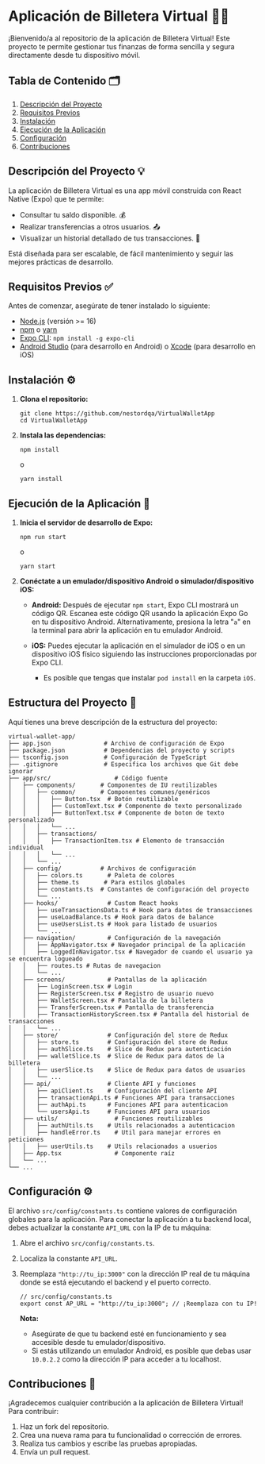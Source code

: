 # Aplicación de Billetera Virtual 📱💸

¡Bienvenido/a al repositorio de la aplicación de Billetera Virtual! Este proyecto te permite gestionar tus finanzas de forma sencilla y segura directamente desde tu dispositivo móvil.

## Tabla de Contenido 🗂️

1.  [Descripción del Proyecto](#descripcion-del-proyecto)
2.  [Requisitos Previos](#requisitos-previos)
3.  [Instalación](#instalacion)
4.  [Ejecución de la Aplicación](#ejecucion-de-la-aplicacion)
5.  [Configuración](#configuracion)
6.  [Contribuciones](#contribuciones)

## Descripción del Proyecto 💡

La aplicación de Billetera Virtual es una app móvil construida con React Native (Expo) que te permite:

*   Consultar tu saldo disponible. 💰
*   Realizar transferencias a otros usuarios. 📤
*   Visualizar un historial detallado de tus transacciones. 🧾

Está diseñada para ser escalable, de fácil mantenimiento y seguir las mejores prácticas de desarrollo.

## Requisitos Previos ✅

Antes de comenzar, asegúrate de tener instalado lo siguiente:

*   [Node.js](https://nodejs.org/es/) (versión >= 16)
*   [npm](https://www.npmjs.com/) o [yarn](https://yarnpkg.com/)
*   [Expo CLI](https://expo.dev/): `npm install -g expo-cli`
*   [Android Studio](https://developer.android.com/studio) (para desarrollo en Android) o [Xcode](https://developer.apple.com/xcode/) (para desarrollo en iOS)

## Instalación ⚙️

1.  **Clona el repositorio:**

    ```
    git clone https://github.com/nestordqa/VirtualWalletApp
    cd VirtualWalletApp
    ```

2.  **Instala las dependencias:**

    ```
    npm install
    ```

    o

    ```
    yarn install
    ```

## Ejecución de la Aplicación 🚀

1.  **Inicia el servidor de desarrollo de Expo:**

    ```
    npm run start
    ```

    o

    ```
    yarn start
    ```

2.  **Conéctate a un emulador/dispositivo Android o simulador/dispositivo iOS:**

    *   **Android:** Después de ejecutar `npm start`, Expo CLI mostrará un código QR. Escanea este código QR usando la aplicación Expo Go en tu dispositivo Android. Alternativamente, presiona la letra "`a`" en la terminal para abrir la aplicación en tu emulador Android.

    *   **iOS:** Puedes ejecutar la aplicación en el simulador de iOS o en un dispositivo iOS físico siguiendo las instrucciones proporcionadas por Expo CLI.
        *   Es posible que tengas que instalar `pod install` en la carpeta `iOS`.

## Estructura del Proyecto 📂

Aquí tienes una breve descripción de la estructura del proyecto:
```
virtual-wallet-app/
├── app.json               # Archivo de configuración de Expo
├── package.json           # Dependencias del proyecto y scripts
├── tsconfig.json          # Configuración de TypeScript
├── .gitignore             # Especifica los archivos que Git debe ignorar
├── app/src/                  # Código fuente
│   ├── components/       # Componentes de IU reutilizables
│   │   ├── common/       # Componentes comunes/genéricos
│   │   │   ├── Button.tsx  # Botón reutilizable
│   │   │   ├── CustomText.tsx # Componente de texto personalizado
│   │   │   ├── ButtonText.tsx # Componente de boton de texto personalizado
│   │   │   └── ...
│   │   ├── transactions/
│   │   │   ├── TransactionItem.tsx # Elemento de transacción individual
│   │   │   └── ...
│   │   └── ...
│   ├── config/           # Archivos de configuración
│   │   ├── colors.ts       # Paleta de colores
│   │   ├── theme.ts       # Para estilos globales
│   │   ├── constants.ts  # Constantes de configuración del proyecto
│   │   └── ...
│   ├── hooks/              # Custom React hooks
│   │   ├── useTransactionsData.ts # Hook para datos de transacciones
│   │   ├── useLoadBalance.ts # Hook para datos de balance
│   │   ├── useUsersList.ts # Hook para listado de usuarios
│   │   └── ...
│   ├── navigation/         # Configuración de la navegación
│   │   ├── AppNavigator.tsx # Navegador principal de la aplicación
│   │   ├── LoggedInNavigator.tsx # Navegador de cuando el usuario ya se encuentra logueado
│   │   ├── routes.ts # Rutas de navegacion
│   │   └── ...
│   ├── screens/            # Pantallas de la aplicación
│   │   ├── LoginScreen.tsx # Login
│   │   ├── RegisterScreen.tsx # Registro de usuario nuevo
│   │   ├── WalletScreen.tsx # Pantalla de la billetera
│   │   ├── TransferScreen.tsx # Pantalla de transferencia
│   │   ├── TransactionHistoryScreen.tsx # Pantalla del historial de transacciones
│   │   └── ...
│   ├── store/              # Configuración del store de Redux
│   │   ├── store.ts        # Configuración del store de Redux
│   │   ├── authSlice.ts    # Slice de Redux para autenticación
│   │   ├── walletSlice.ts  # Slice de Redux para datos de la billetera
│   │   ├── userSlice.ts    # Slice de Redux para datos de usuarios
│   │   └── ...
│   ├── api/                # Cliente API y funciones
│   │   ├── apiClient.ts    # Configuración del cliente API
│   │   ├── transactionApi.ts # Funciones API para transacciones
│   │   ├── authApi.ts      # Funciones API para autenticacion
│   │   └── usersApi.ts     # Funciones API para usuarios
│   ├── utils/                # Funciones reutilizables
│   │   ├── authUtils.ts    # Utils relacionados a autenticacion
│   │   ├── handleError.ts    # Util para manejar errores en peticiones
│   │   ├── userUtils.ts    # Utils relacionados a usuerios
│   ├── App.tsx               # Componente raíz
│   └── ...
└── ...
```
## Configuración ⚙️

El archivo `src/config/constants.ts` contiene valores de configuración globales para la aplicación. Para conectar la aplicación a tu backend local, debes actualizar la constante `API_URL` con la IP de tu máquina:

1.  Abre el archivo `src/config/constants.ts`.
2.  Localiza la constante `API_URL`.
3.  Reemplaza `"http://tu_ip:3000"` con la dirección IP real de tu máquina donde se está ejecutando el backend y el puerto correcto.

    ```
    // src/config/constants.ts
    export const AP_URL = "http://tu_ip:3000"; // ¡Reemplaza con tu IP!
    ```

    **Nota:**
    *   Asegúrate de que tu backend esté en funcionamiento y sea accesible desde tu emulador/dispositivo.
    *   Si estás utilizando un emulador Android, es posible que debas usar `10.0.2.2` como la dirección IP para acceder a tu localhost.

## Contribuciones 🙌

¡Agradecemos cualquier contribución a la aplicación de Billetera Virtual! Para contribuir:

1.  Haz un fork del repositorio.
2.  Crea una nueva rama para tu funcionalidad o corrección de errores.
3.  Realiza tus cambios y escribe las pruebas apropiadas.
4.  Envía un pull request.
